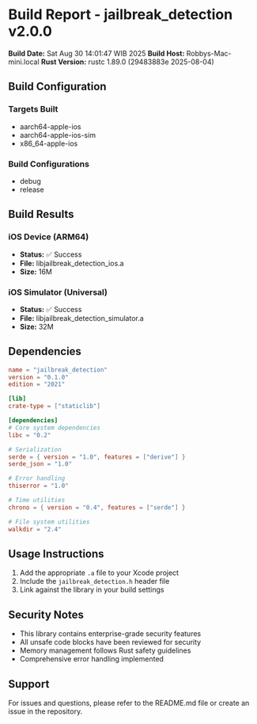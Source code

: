 # Build Report - jailbreak_detection v2.0.0

**Build Date:** Sat Aug 30 14:01:47 WIB 2025
**Build Host:** Robbys-Mac-mini.local
**Rust Version:** rustc 1.89.0 (29483883e 2025-08-04)

## Build Configuration

### Targets Built
- aarch64-apple-ios
- aarch64-apple-ios-sim
- x86_64-apple-ios

### Build Configurations
- debug
- release

## Build Results

### iOS Device (ARM64)
- **Status:** ✅ Success
- **File:** libjailbreak_detection_ios.a
- **Size:** 16M

### iOS Simulator (Universal)
- **Status:** ✅ Success
- **File:** libjailbreak_detection_simulator.a
- **Size:** 32M

## Dependencies

```toml
name = "jailbreak_detection"
version = "0.1.0"
edition = "2021"

[lib]
crate-type = ["staticlib"]

[dependencies]
# Core system dependencies
libc = "0.2"

# Serialization
serde = { version = "1.0", features = ["derive"] }
serde_json = "1.0"

# Error handling
thiserror = "1.0"

# Time utilities
chrono = { version = "0.4", features = ["serde"] }

# File system utilities
walkdir = "2.4"
```

## Usage Instructions

1. Add the appropriate `.a` file to your Xcode project
2. Include the `jailbreak_detection.h` header file
3. Link against the library in your build settings

## Security Notes

- This library contains enterprise-grade security features
- All unsafe code blocks have been reviewed for security
- Memory management follows Rust safety guidelines
- Comprehensive error handling implemented

## Support

For issues and questions, please refer to the README.md file or create an issue in the repository.

